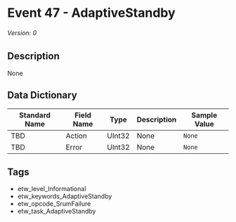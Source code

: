# Event 47 - AdaptiveStandby
###### Version: 0

## Description
None

## Data Dictionary
|Standard Name|Field Name|Type|Description|Sample Value|
|---|---|---|---|---|
|TBD|Action|UInt32|None|`None`|
|TBD|Error|UInt32|None|`None`|

## Tags
* etw_level_Informational
* etw_keywords_AdaptiveStandby
* etw_opcode_SrumFailure
* etw_task_AdaptiveStandby